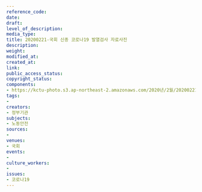 ```yaml
---
reference_code: 
date: 
draft: 
level_of_description: 
media_type: 
title: 20200221-국회 신종 코로나19 발열검사 자료사진
description: 
weight: 
modified_at: 
created_at: 
link: 
public_access_status: 
copyright_status: 
components:
- https://kctu-photo.s3.ap-northeast-2.amazonaws.com/2020년/2월/20200221-국회+신종+코로나19+발열검사+자료사진/_CTU0914.jpg
tags:
- 
creators:
- 정부기관
subjects:
- 노동안전
sources:
- 
venues:
- 국회
events:
- 
culture_workers:
- 
issues:
- 코로나19
---
```

